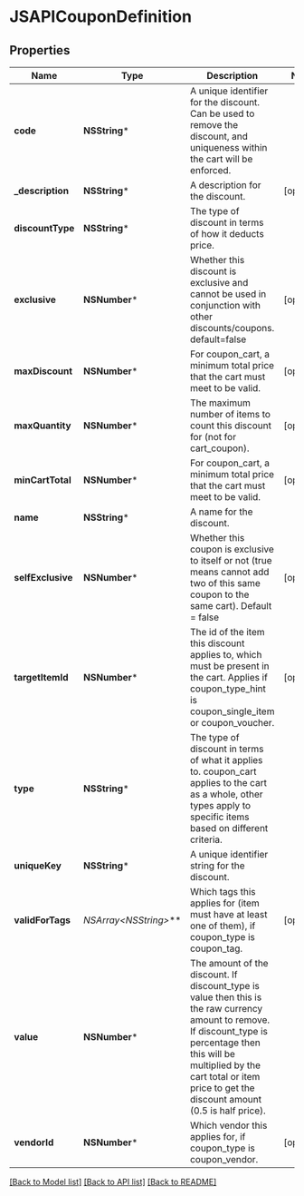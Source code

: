 # JSAPICouponDefinition

## Properties
Name | Type | Description | Notes
------------ | ------------- | ------------- | -------------
**code** | **NSString*** | A unique identifier for the discount. Can be used to remove the discount, and uniqueness within the cart will be enforced. | 
**_description** | **NSString*** | A description for the discount. | [optional] 
**discountType** | **NSString*** | The type of discount in terms of how it deducts price. | 
**exclusive** | **NSNumber*** | Whether this discount is exclusive and cannot be used in conjunction with other discounts/coupons. default&#x3D;false | [optional] 
**maxDiscount** | **NSNumber*** | For coupon_cart, a minimum total price that the cart must meet to be valid. | [optional] 
**maxQuantity** | **NSNumber*** | The maximum number of items to count this discount for (not for cart_coupon). | [optional] 
**minCartTotal** | **NSNumber*** | For coupon_cart, a minimum total price that the cart must meet to be valid. | [optional] 
**name** | **NSString*** | A name for the discount. | 
**selfExclusive** | **NSNumber*** | Whether this coupon is exclusive to itself or not (true means cannot add two of this same coupon to the same cart).  Default &#x3D; false | [optional] 
**targetItemId** | **NSNumber*** | The id of the item this discount applies to, which must be present in the cart. Applies if coupon_type_hint is coupon_single_item or coupon_voucher. | [optional] 
**type** | **NSString*** | The type of discount in terms of what it applies to. coupon_cart applies to the cart as a whole, other types apply to specific items based on different criteria. | 
**uniqueKey** | **NSString*** | A unique identifier string for the discount. | 
**validForTags** | **NSArray&lt;NSString*&gt;*** | Which tags this applies for (item must have at least one of them), if coupon_type is coupon_tag. | [optional] 
**value** | **NSNumber*** | The amount of the discount. If discount_type is value then this is the raw currency amount to remove. If discount_type is percentage then this will be multiplied by the cart total or item price to get the discount amount (0.5 is half price). | 
**vendorId** | **NSNumber*** | Which vendor this applies for, if coupon_type is coupon_vendor. | [optional] 

[[Back to Model list]](../README.md#documentation-for-models) [[Back to API list]](../README.md#documentation-for-api-endpoints) [[Back to README]](../README.md)


